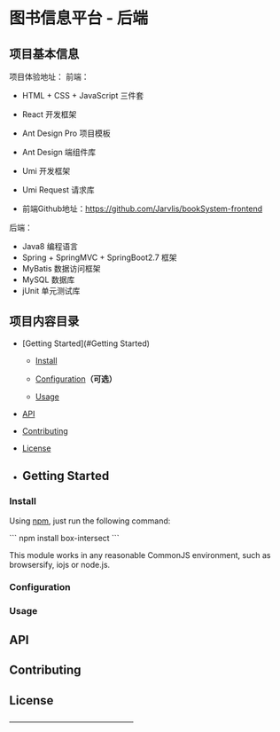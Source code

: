 # 图书信息平台 - 后端
## 项目基本信息
项目体验地址：
前端：
- HTML + CSS + JavaScript 三件套
- React 开发框架
- Ant Design Pro 项目模板
- Ant Design 端组件库
- Umi 开发框架
- Umi Request 请求库

- 前端Github地址：https://github.com/Jarvlis/bookSystem-frontend

后端：
- Java8 编程语言
- Spring + SpringMVC + SpringBoot2.7 框架
- MyBatis 数据访问框架
- MySQL 数据库
- jUnit 单元测试库



## 项目内容目录
- [Getting Started](#Getting Started)
  
  - [Install](#Install)

  - [Configuration](#Configuration)**（可选）**

  - [Usage](#Usage)

- [API](#API)

- [Contributing](#Contributing)

- [License](#License)

- ## Getting Started

### Install

Using [npm](https://www.npmjs.org/), just run the following command:

\```
npm install box-intersect
\```

This module works in any reasonable CommonJS environment, such as browsersify, iojs or node.js.


### Configuration


### Usage


## API


## Contributing


## License
————————————————
